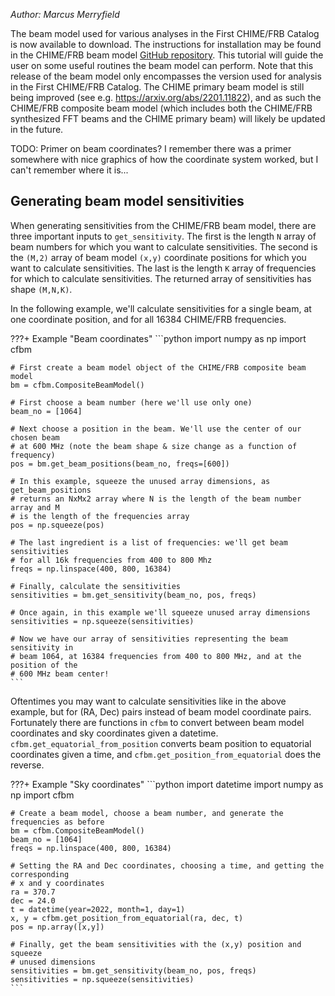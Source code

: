 *Author: Marcus Merryfield*

The beam model used for various analyses in the First CHIME/FRB Catalog is now available to download. The instructions for installation may be found in the CHIME/FRB beam model [GitHub repository](https://github.com/chime-frb-open-data/chime-frb-beam-model). This tutorial will guide the user on some useful routines the beam model can perform. Note that this release of the beam model only encompasses the version used for analysis in the First CHIME/FRB Catalog. The CHIME primary beam model is still being improved (see e.g. https://arxiv.org/abs/2201.11822), and as such the CHIME/FRB composite beam model (which includes both the CHIME/FRB synthesized FFT beams and the CHIME primary beam) will likely be updated in the future.

TODO: Primer on beam coordinates? I remember there was a primer somewhere with nice graphics of how the coordinate system worked, but I can't remember where it is...

## Generating beam model sensitivities

When generating sensitivities from the CHIME/FRB beam model, there are three important inputs to `get_sensitivity`. The first is the length `N` array of beam numbers for which you want to calculate sensitivities. The second is the `(M,2)` array of beam model `(x,y)` coordinate positions for which you want to calculate sensitivities. The last is the length `K` array of frequencies for which to calculate sensitivities. The returned array of sensitivities has shape `(M,N,K)`. 

In the following example, we'll calculate sensitivities for a single beam, at one coordinate position, and for all 16384 CHIME/FRB frequencies.

???+ Example "Beam coordinates"
    ```python
    import numpy as np
    import cfbm

    # First create a beam model object of the CHIME/FRB composite beam model
    bm = cfbm.CompositeBeamModel()

    # First choose a beam number (here we'll use only one)
    beam_no = [1064]

    # Next choose a position in the beam. We'll use the center of our chosen beam
    # at 600 MHz (note the beam shape & size change as a function of frequency)
    pos = bm.get_beam_positions(beam_no, freqs=[600])

    # In this example, squeeze the unused array dimensions, as get_beam_positions 
    # returns an NxMx2 array where N is the length of the beam number array and M 
    # is the length of the frequencies array
    pos = np.squeeze(pos)

    # The last ingredient is a list of frequencies: we'll get beam sensitivities
    # for all 16k frequencies from 400 to 800 Mhz
    freqs = np.linspace(400, 800, 16384)

    # Finally, calculate the sensitivities
    sensitivities = bm.get_sensitivity(beam_no, pos, freqs)

    # Once again, in this example we'll squeeze unused array dimensions
    sensitivities = np.squeeze(sensitivities)
    
    # Now we have our array of sensitivities representing the beam sensitivity in
    # beam 1064, at 16384 frequencies from 400 to 800 MHz, and at the position of the
    # 600 MHz beam center!
    ```

Oftentimes you may want to calculate sensitivities like in the above example, but for (RA, Dec) pairs instead of beam model coordinate pairs. Fortunately there are functions in `cfbm` to convert between beam model coordinates and sky coordinates given a datetime. `cfbm.get_equatorial_from_position` converts beam position to equatorial coordinates given a time, and `cfbm.get_position_from_equatorial` does the reverse.

???+ Example "Sky coordinates"
    ```python
    import datetime
    import numpy as np
    import cfbm

    # Create a beam model, choose a beam number, and generate the frequencies as before
    bm = cfbm.CompositeBeamModel()
    beam_no = [1064]
    freqs = np.linspace(400, 800, 16384)

    # Setting the RA and Dec coordinates, choosing a time, and getting the corresponding
    # x and y coordinates
    ra = 370.7
    dec = 24.0
    t = datetime(year=2022, month=1, day=1)
    x, y = cfbm.get_position_from_equatorial(ra, dec, t)
    pos = np.array([x,y])

    # Finally, get the beam sensitivities with the (x,y) position and squeeze
    # unused dimensions
    sensitivities = bm.get_sensitivity(beam_no, pos, freqs)
    sensitivities = np.squeeze(sensitivities)
    ```